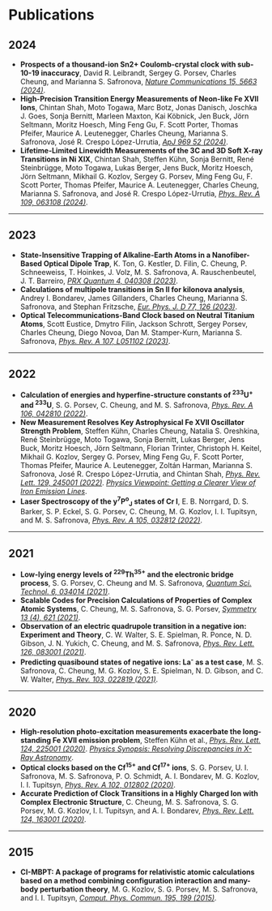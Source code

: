 # Publications

## 2024
- **Prospects of a thousand-ion Sn2+ Coulomb-crystal clock with sub-10-19 inaccuracy**, David R. Leibrandt, Sergey G. Porsev, Charles Cheung, and Marianna S. Safronova, *[Nature Communications 15, 5663 (2024)](https://www.nature.com/articles/s41467-024-49241-w)*. 
- **High-Precision Transition Energy Measurements of Neon-like Fe XVII Ions**, Chintan Shah, Moto Togawa, Marc Botz, Jonas Danisch, Joschka J. Goes, Sonja Bernitt, Marleen Maxton, Kai Köbnick, Jen Buck, Jörn Seltmann, Moritz Hoesch, Ming Feng Gu, F. Scott Porter, Thomas Pfeifer, Maurice A. Leutenegger, Charles Cheung, Marianna S. Safronova, José R. Crespo López-Urrutia, *[ApJ 969 52 (2024)](https://iopscience.iop.org/article/10.3847/1538-4357/ad454b)*. 
- **Lifetime-Limited Linewidth Measurements of the 3C and 3D Soft X-ray Transitions in Ni XIX**, Chintan Shah, Steffen Kühn, Sonja Bernitt, René Steinbrügge, Moto Togawa, Lukas Berger, Jens Buck, Moritz Hoesch, Jörn Seltmann, Mikhail G. Kozlov, Sergey G. Porsev, Ming Feng Gu, F. Scott Porter, Thomas Pfeifer, Maurice A. Leutenegger, Charles Cheung, Marianna S. Safronova, and José R. Crespo López-Urrutia, *[Phys. Rev. A 109, 063108 (2024)](https://journals.aps.org/pra/abstract/10.1103/PhysRevA.109.063108)*. 

---
## 2023
- **State-Insensitive Trapping of Alkaline-Earth Atoms in a Nanofiber-Based Optical Dipole Trap**, K. Ton, G. Kestler, D. Filin, C. Cheung, P. Schneeweiss, T. Hoinkes, J. Volz, M. S. Safronova, A. Rauschenbeutel, J. T. Barreiro, *[PRX Quantum 4, 040308 (2023)](https://journals.aps.org/prxquantum/abstract/10.1103/PRXQuantum.4.040308)*.
- **Calculations of multipole transitions in Sn II for kilonova analysis**, Andrey I. Bondarev, James Gillanders, Charles Cheung, Marianna S. Safronova, and Stephan Fritzsche, *[Eur. Phys. J. D 77, 126 (2023)](https://link.springer.com/article/10.1140/epjd/s10053-023-00695-5)*. 
- **Optical Telecommunications-Band Clock based on Neutral Titanium Atoms**, Scott Eustice, Dmytro Filin, Jackson Schrott, Sergey Porsev, Charles Cheung, Diego Novoa, Dan M. Stamper-Kurn, Marianna S. Safronova, *[Phys. Rev. A 107, L051102 (2023)](https://journals.aps.org/pra/abstract/10.1103/PhysRevA.107.L051102)*.

---
## 2022
- **Calculation of energies and hyperfine-structure constants of <sup>233</sup>U<sup>+</sup> and <sup>233</sup>U**, S. G. Porsev, C. Cheung, and M. S. Safronova, *[Phys. Rev. A 106, 042810 (2022)](https://journals.aps.org/pra/abstract/10.1103/PhysRevA.106.042810)*.
- **New Measurement Resolves Key Astrophysical Fe XVII Oscillator Strength Problem**, Steffen Kühn, Charles Cheung, Natalia S. Oreshkina, René Steinbrügge, Moto Togawa, Sonja Bernitt, Lukas Berger, Jens Buck, Moritz Hoesch, Jörn Seltmann, Florian Trinter, Christoph H. Keitel, Mikhail G. Kozlov, Sergey G. Porsev, Ming Feng Gu, F. Scott Porter, Thomas Pfeifer, Maurice A. Leutenegger, Zoltán Harman, Marianna S. Safronova, José R. Crespo López-Urrutia, and Chintan Shah, *[Phys. Rev. Lett. 129, 245001 (2022)](https://journals.aps.org/prl/abstract/10.1103/PhysRevLett.129.245001)*. *[Physics Viewpoint: Getting a Clearer View of Iron Emission Lines](https://physics.aps.org/articles/v15/187)*.
- **Laser Spectroscopy of the y<sup>7</sup>P<sup>o</sup><sub>J</sub> states of Cr I**, E. B. Norrgard, D. S. Barker, S. P. Eckel, S. G. Porsev, C. Cheung, M. G. Kozlov, I. I. Tupitsyn, and M. S. Safronova, *[Phys. Rev. A 105, 032812 (2022)](https://journals.aps.org/pra/abstract/10.1103/PhysRevA.105.032812)*.

---
## 2021
- **Low-lying energy levels of <sup>229</sup>Th<sup>35+</sup> and the electronic bridge process**, S. G. Porsev, C. Cheung and M. S. Safronova, *[Quantum Sci. Technol. 6, 034014 (2021)](https://iopscience.iop.org/article/10.1088/2058-9565/ac08f1)*.
- **Scalable Codes for Precision Calculations of Properties of Complex Atomic Systems**, C. Cheung, M. S. Safronova, S. G. Porsev, *[Symmetry 13 (4), 621 (2021)](https://www.mdpi.com/2073-8994/13/4/621)*.
- **Observation of an electric quadrupole transition in a negative ion: Experiment and Theory**, C. W. Walter, S. E. Spielman, R. Ponce, N. D. Gibson, J. N. Yukich, C. Cheung, and M. S. Safronova, *[Phys. Rev. Lett. 126, 083001 (2021)](https://journals.aps.org/prl/abstract/10.1103/PhysRevLett.126.083001)*.
- **Predicting quasibound states of negative ions: La<sup>-</sup> as a test case**, M. S. Safronova, C. Cheung, M. G. Kozlov, S. E. Spielman, N. D. Gibson, and C. W. Walter, *[Phys. Rev. 103, 022819 (2021)](https://journals.aps.org/pra/abstract/10.1103/PhysRevA.103.022819)*.
  
---
## 2020
- **High-resolution photo-excitation measurements exacerbate the long-standing Fe XVII emission problem**, Steffen Kühn et al., *[Phys. Rev. Lett. 124, 225001 (2020)](https://journals.aps.org/prl/abstract/10.1103/PhysRevLett.124.225001)*. *[Physics Synopsis: Resolving Discrepancies in X-Ray Astronomy](https://physics.aps.org/articles/v13/s69)*.
- **Optical clocks based on the Cf<sup>15+</sup> and Cf<sup>17+</sup> ions**, S. G. Porsev, U. I. Safronova, M. S. Safronova, P. O. Schmidt, A. I. Bondarev, M. G. Kozlov, I. I. Tupitsyn, *[Phys. Rev. A 102, 012802 (2020)](https://journals.aps.org/pra/abstract/10.1103/PhysRevA.102.012802)*.
- **Accurate Prediction of Clock Transitions in a Highly Charged Ion with Complex Electronic Structure**, C. Cheung, M. S. Safronova, S. G. Porsev, M. G. Kozlov, I. I. Tupitsyn, and A. I. Bondarev, *[Phys. Rev. Lett. 124, 163001 (2020)](https://journals.aps.org/prl/abstract/10.1103/PhysRevLett.124.163001)*.

---
## 2015
- **CI-MBPT: A package of programs for relativistic atomic calculations based on a method combining configuration interaction and many-body perturbation theory**, M. G. Kozlov, S. G. Porsev, M. S. Safronova, and I. I. Tupitsyn, *[Comput. Phys. Commun. 195, 199 (2015)](http://www.sciencedirect.com/science/article/pii/S001046551500185X)*.